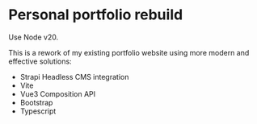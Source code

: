 # Personal portfolio rebuild

Use Node v20.

This is a rework of my existing portfolio website using more modern and effective solutions:
- Strapi Headless CMS integration
- Vite
- Vue3 Composition API
- Bootstrap
- Typescript
